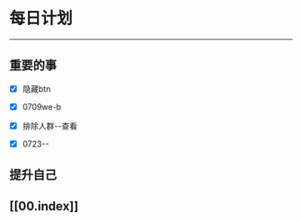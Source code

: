 
# 每日计划
---
## 重要的事

- [x]   隐藏btn 
- [x]   0709we-b
- [x] 排除人群--查看
- [x] 0723--




## 提升自己





## [[00.index]]










